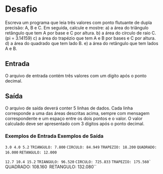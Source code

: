 # Desafio
Escreva um programa que leia três valores com ponto flutuante de dupla precisão: A, B e C. Em seguida, calcule e mostre:
a) a área do triângulo retângulo que tem A por base e C por altura.
b) a área do círculo de raio C. (pi = 3.14159)
c) a área do trapézio que tem A e B por bases e C por altura.
d) a área do quadrado que tem lado B.
e) a área do retângulo que tem lados A e B.

## Entrada
O arquivo de entrada contém três valores com um dígito após o ponto decimal.

## Saída
O arquivo de saída deverá conter 5 linhas de dados. Cada linha corresponde a uma das áreas descritas acima, sempre com mensagem correspondente e um espaço entre os dois pontos e o valor. O valor calculado deve ser apresentado com 3 dígitos após o ponto decimal.

### Exemplos de Entrada	Exemplos de Saída

``3.0 4.0 5.2``
``TRIANGULO: 7.800``
``CIRCULO: 84.949``
``TRAPEZIO: 18.200``
``QUADRADO: 16.000``
``RETANGULO: 12.000``

``12.7 10.4 15.2``
``TRIANGULO: 96.520``
``CIRCULO: 725.833``
``TRAPEZIO: 175.560`
``QUADRADO: 108.160``
``RETANGULO: 132.080``
